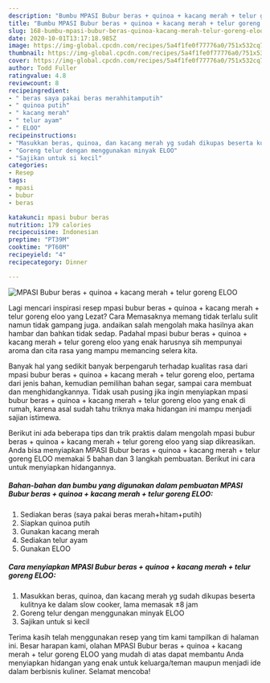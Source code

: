 ```yaml
---
description: "Bumbu MPASI Bubur beras + quinoa + kacang merah + telur goreng ELOO | Resep Membuat MPASI Bubur beras + quinoa + kacang merah + telur goreng ELOO Yang Lezat Sekali"
title: "Bumbu MPASI Bubur beras + quinoa + kacang merah + telur goreng ELOO | Resep Membuat MPASI Bubur beras + quinoa + kacang merah + telur goreng ELOO Yang Lezat Sekali"
slug: 168-bumbu-mpasi-bubur-beras-quinoa-kacang-merah-telur-goreng-eloo-resep-membuat-mpasi-bubur-beras-quinoa-kacang-merah-telur-goreng-eloo-yang-lezat-sekali
date: 2020-10-01T13:17:18.985Z
image: https://img-global.cpcdn.com/recipes/5a4f1fe0f77776a0/751x532cq70/mpasi-bubur-beras-quinoa-kacang-merah-telur-goreng-eloo-foto-resep-utama.jpg
thumbnail: https://img-global.cpcdn.com/recipes/5a4f1fe0f77776a0/751x532cq70/mpasi-bubur-beras-quinoa-kacang-merah-telur-goreng-eloo-foto-resep-utama.jpg
cover: https://img-global.cpcdn.com/recipes/5a4f1fe0f77776a0/751x532cq70/mpasi-bubur-beras-quinoa-kacang-merah-telur-goreng-eloo-foto-resep-utama.jpg
author: Todd Fuller
ratingvalue: 4.8
reviewcount: 8
recipeingredient:
- " beras saya pakai beras merahhitamputih"
- " quinoa putih"
- " kacang merah"
- " telur ayam"
- " ELOO"
recipeinstructions:
- "Masukkan beras, quinoa, dan kacang merah yg sudah dikupas beserta kulitnya ke dalam slow cooker, lama memasak ±8 jam"
- "Goreng telur dengan menggunakan minyak ELOO"
- "Sajikan untuk si kecil"
categories:
- Resep
tags:
- mpasi
- bubur
- beras

katakunci: mpasi bubur beras 
nutrition: 179 calories
recipecuisine: Indonesian
preptime: "PT39M"
cooktime: "PT60M"
recipeyield: "4"
recipecategory: Dinner

---
```



![MPASI Bubur beras + quinoa + kacang merah + telur goreng ELOO](https://img-global.cpcdn.com/recipes/5a4f1fe0f77776a0/751x532cq70/mpasi-bubur-beras-quinoa-kacang-merah-telur-goreng-eloo-foto-resep-utama.jpg)

Lagi mencari inspirasi resep mpasi bubur beras + quinoa + kacang merah + telur goreng eloo yang Lezat? Cara Memasaknya memang tidak terlalu sulit namun tidak gampang juga. andaikan salah mengolah maka hasilnya akan hambar dan bahkan tidak sedap. Padahal mpasi bubur beras + quinoa + kacang merah + telur goreng eloo yang enak harusnya sih mempunyai aroma dan cita rasa yang mampu memancing selera kita.

Banyak hal yang sedikit banyak berpengaruh terhadap kualitas rasa dari mpasi bubur beras + quinoa + kacang merah + telur goreng eloo, pertama dari jenis bahan, kemudian pemilihan bahan segar, sampai cara membuat dan menghidangkannya. Tidak usah pusing jika ingin menyiapkan mpasi bubur beras + quinoa + kacang merah + telur goreng eloo yang enak di rumah, karena asal sudah tahu triknya maka hidangan ini mampu menjadi sajian istimewa.




Berikut ini ada beberapa tips dan trik praktis dalam mengolah mpasi bubur beras + quinoa + kacang merah + telur goreng eloo yang siap dikreasikan. Anda bisa menyiapkan MPASI Bubur beras + quinoa + kacang merah + telur goreng ELOO memakai 5 bahan dan 3 langkah pembuatan. Berikut ini cara untuk menyiapkan hidangannya.

<!--inarticleads1-->

##### Bahan-bahan dan bumbu yang digunakan dalam pembuatan MPASI Bubur beras + quinoa + kacang merah + telur goreng ELOO:

1. Sediakan  beras (saya pakai beras merah+hitam+putih)
1. Siapkan  quinoa putih
1. Gunakan  kacang merah
1. Sediakan  telur ayam
1. Gunakan  ELOO




<!--inarticleads2-->

##### Cara menyiapkan MPASI Bubur beras + quinoa + kacang merah + telur goreng ELOO:

1. Masukkan beras, quinoa, dan kacang merah yg sudah dikupas beserta kulitnya ke dalam slow cooker, lama memasak ±8 jam
1. Goreng telur dengan menggunakan minyak ELOO
1. Sajikan untuk si kecil




Terima kasih telah menggunakan resep yang tim kami tampilkan di halaman ini. Besar harapan kami, olahan MPASI Bubur beras + quinoa + kacang merah + telur goreng ELOO yang mudah di atas dapat membantu Anda menyiapkan hidangan yang enak untuk keluarga/teman maupun menjadi ide dalam berbisnis kuliner. Selamat mencoba!
